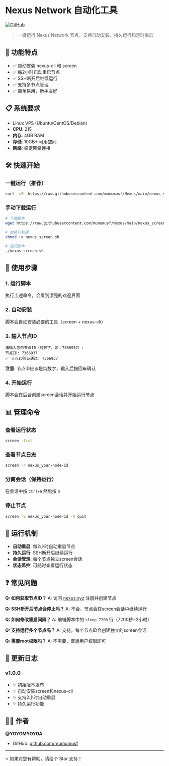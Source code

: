 # Nexus Network 自动化工具

[![GitHub](https://img.shields.io/badge/GitHub-mumumusf/Nexus-blue?style=flat-square&logo=github)](https://github.com/mumumusf/Nexus)

> 一键运行 Nexus Network 节点，支持自动安装、持久运行和定时重启

## 🚀 功能特点

- ✅ 自动安装 nexus-cli 和 screen
- ✅ 每2小时自动重启节点
- ✅ SSH断开后继续运行
- ✅ 支持多节点管理
- ✅ 简单易用，新手友好

## 📋 系统要求

- Linux VPS (Ubuntu/CentOS/Debian)
- **CPU**: 2核
- **内存**: 4GB RAM
- **存储**: 10GB+ 可用空间
- **网络**: 稳定网络连接

## 🛠️ 快速开始

### 一键运行（推荐）

```bash
curl -sSL https://raw.githubusercontent.com/mumumusf/Nexus/main/nexus_screen.sh | bash
```

### 手动下载运行

```bash
# 下载脚本
wget https://raw.githubusercontent.com/mumumusf/Nexus/main/nexus_screen.sh

# 给执行权限
chmod +x nexus_screen.sh

# 运行脚本
./nexus_screen.sh
```

## 🎯 使用步骤

### 1. 运行脚本
执行上述命令，会看到漂亮的欢迎界面

### 2. 自动安装
脚本会自动安装必要的工具（screen + nexus-cli）

### 3. 输入节点ID
```
请输入您的节点ID（纯数字，如：7366937）:
节点ID: 7366937
✅ 节点ID验证通过: 7366937
```

**注意**: 节点ID应该是纯数字，输入后按回车确认

### 4. 开始运行
脚本会在后台创建screen会话并开始运行节点

## 📊 管理命令

### 查看运行状态
```bash
screen -list
```

### 查看节点日志
```bash
screen -r nexus_your-node-id
```

### 分离会话（保持运行）
在会话中按 `Ctrl+A` 然后按 `D`

### 停止节点
```bash
screen -S nexus_your-node-id -X quit
```

## 🔄 运行机制

- **自动重启**: 每2小时自动重启节点
- **持久运行**: SSH断开后继续运行
- **会话管理**: 每个节点独立screen会话
- **状态监控**: 可随时查看运行状态

## ❓ 常见问题

**Q: 如何获取节点ID？**
A: 访问 [nexus.xyz](https://nexus.xyz) 注册并创建节点

**Q: SSH断开后节点会停止吗？**
A: 不会，节点会在screen会话中继续运行

**Q: 如何修改重启间隔？**
A: 编辑脚本中的 `sleep 7200` 行（7200秒=2小时）

**Q: 支持运行多个节点吗？**
A: 支持，每个节点ID会创建独立的screen会话

**Q: 需要root权限吗？**
A: 不需要，普通用户权限即可

## 📝 更新日志

### v1.0.0
- ✨ 初始版本发布
- ✨ 自动安装screen和nexus-cli
- ✨ 支持2小时自动重启
- ✨ 持久运行功能

## 👨‍💻 作者

**@YOYOMYOYOA**
- GitHub: [github.com/mumumusf](https://github.com/mumumusf)

---

⭐ 如果对您有帮助，请给个 Star 支持！ 